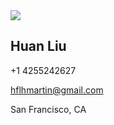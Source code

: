 <div className="avatar online not-prose">
  <div className="rounded-full">
    <a href="https://martin-liu.github.io/cv/">
      <img src="martin_liu.png" />
    </a>
  </div>
</div>

## Huan Liu
+1 4255242627

hflhmartin@gmail.com

San Francisco, CA
